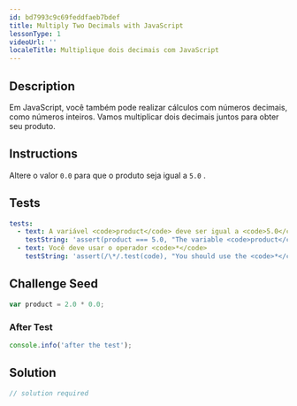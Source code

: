 ```yaml
---
id: bd7993c9c69feddfaeb7bdef
title: Multiply Two Decimals with JavaScript
lessonType: 1
videoUrl: ''
localeTitle: Multiplique dois decimais com JavaScript
---
```


## Description
<section id="description"> Em JavaScript, você também pode realizar cálculos com números decimais, como números inteiros. Vamos multiplicar dois decimais juntos para obter seu produto. </section>

## Instructions
<section id="instructions"> Altere o valor <code>0.0</code> para que o produto seja igual a <code>5.0</code> . </section>

## Tests
<section id='tests'>

```yml
tests:
  - text: A variável <code>product</code> deve ser igual a <code>5.0</code> .
    testString: 'assert(product === 5.0, "The variable <code>product</code> should equal <code>5.0</code>.");'
  - text: Você deve usar o operador <code>*</code>
    testString: 'assert(/\*/.test(code), "You should use the <code>*</code> operator");'

```

</section>

## Challenge Seed
<section id='challengeSeed'>

<div id='js-seed'>

```js
var product = 2.0 * 0.0;

```

</div>


### After Test
<div id='js-teardown'>

```js
console.info('after the test');
```

</div>

</section>

## Solution
<section id='solution'>

```js
// solution required
```
</section>
